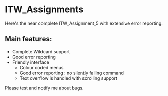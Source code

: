 # ITW_Assignments

Here's the near complete ITW_Assignment_5 with extensive error reporting.

## Main features:
* Complete Wildcard support
* Good error reporting
* Friendly interface 
    * Colour coded menus
    * Good error reporting : no silently failing command
    * Text overflow is handled with scrolling support

Please test and notify me about bugs.
